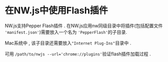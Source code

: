 # 在NW.js中使用Flash插件

NW.js支持Pepper Flash插件 . 在NW.js应用nw同级目录中将插件(包括配置文件 `'manifest.json'`)需要放入一个名为 `'PepperFlash'`的子目录.

Mac系统中 , 该子目录还需要放入`"Internet Plug-Ins"`目录中 . 

可用 `/path/to/nwjs --url='chrome://plugins'`验证flash插件加载过程 . 